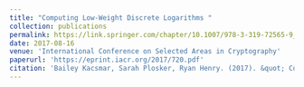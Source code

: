 ```yaml
---
title: "Computing Low-Weight Discrete Logarithms "
collection: publications
permalink: https://link.springer.com/chapter/10.1007/978-3-319-72565-9_6
date: 2017-08-16
venue: 'International Conference on Selected Areas in Cryptography'
paperurl: 'https://eprint.iacr.org/2017/720.pdf'
citation: 'Bailey Kacsmar, Sarah Plosker, Ryan Henry. (2017). &quot; Computing Low-Weight Discrete Logarithms .&quot; <i>International Conference on Selected Areas in Cryptography</i>.'
---
```


